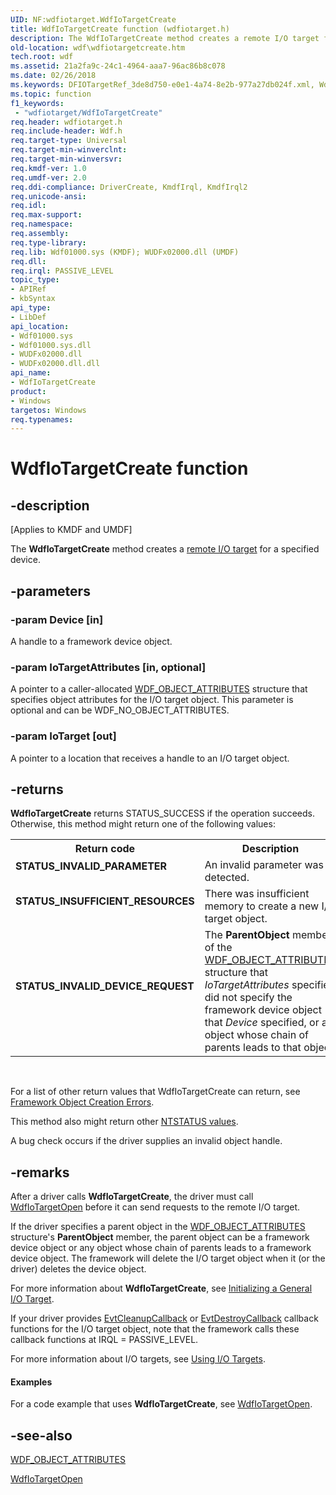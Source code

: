 ```yaml
---
UID: NF:wdfiotarget.WdfIoTargetCreate
title: WdfIoTargetCreate function (wdfiotarget.h)
description: The WdfIoTargetCreate method creates a remote I/O target for a specified device.
old-location: wdf\wdfiotargetcreate.htm
tech.root: wdf
ms.assetid: 21a2fa9c-24c1-4964-aaa7-96ac86b8c078
ms.date: 02/26/2018
ms.keywords: DFIOTargetRef_3de8d750-e0e1-4a74-8e2b-977a27db024f.xml, WdfIoTargetCreate, WdfIoTargetCreate method, kmdf.wdfiotargetcreate, wdf.wdfiotargetcreate, wdfiotarget/WdfIoTargetCreate
ms.topic: function
f1_keywords:
 - "wdfiotarget/WdfIoTargetCreate"
req.header: wdfiotarget.h
req.include-header: Wdf.h
req.target-type: Universal
req.target-min-winverclnt: 
req.target-min-winversvr: 
req.kmdf-ver: 1.0
req.umdf-ver: 2.0
req.ddi-compliance: DriverCreate, KmdfIrql, KmdfIrql2
req.unicode-ansi: 
req.idl: 
req.max-support: 
req.namespace: 
req.assembly: 
req.type-library: 
req.lib: Wdf01000.sys (KMDF); WUDFx02000.dll (UMDF)
req.dll: 
req.irql: PASSIVE_LEVEL
topic_type:
- APIRef
- kbSyntax
api_type:
- LibDef
api_location:
- Wdf01000.sys
- Wdf01000.sys.dll
- WUDFx02000.dll
- WUDFx02000.dll.dll
api_name:
- WdfIoTargetCreate
product:
- Windows
targetos: Windows
req.typenames: 
---
```


# WdfIoTargetCreate function


## -description


<p class="CCE_Message">[Applies to KMDF and UMDF]</p>

The <b>WdfIoTargetCreate</b> method creates a <a href="https://docs.microsoft.com/windows-hardware/drivers/wdf/general-i-o-targets">remote I/O target</a> for a specified device.


## -parameters




### -param Device [in]

A handle to a framework device object.


### -param IoTargetAttributes [in, optional]

A pointer to a caller-allocated <a href="https://docs.microsoft.com/windows-hardware/drivers/ddi/content/wdfobject/ns-wdfobject-_wdf_object_attributes">WDF_OBJECT_ATTRIBUTES</a> structure that specifies object attributes for the I/O target object. This parameter is optional and can be WDF_NO_OBJECT_ATTRIBUTES.


### -param IoTarget [out]

A pointer to a location that receives a handle to an I/O target object.


## -returns



<b>WdfIoTargetCreate</b> returns STATUS_SUCCESS if the operation succeeds. Otherwise, this method might return one of the following values:

<table>
<tr>
<th>Return code</th>
<th>Description</th>
</tr>
<tr>
<td width="40%">
<dl>
<dt><b>STATUS_INVALID_PARAMETER</b></dt>
</dl>
</td>
<td width="60%">
An invalid parameter was detected.

</td>
</tr>
<tr>
<td width="40%">
<dl>
<dt><b>STATUS_INSUFFICIENT_RESOURCES</b></dt>
</dl>
</td>
<td width="60%">
There was insufficient memory to create a new I/O target object.

</td>
</tr>
<tr>
<td width="40%">
<dl>
<dt><b>STATUS_INVALID_DEVICE_REQUEST</b></dt>
</dl>
</td>
<td width="60%">
The <b>ParentObject</b> member of the <a href="https://docs.microsoft.com/windows-hardware/drivers/ddi/content/wdfobject/ns-wdfobject-_wdf_object_attributes">WDF_OBJECT_ATTRIBUTES</a> structure that <i>IoTargetAttributes</i> specified did not specify the framework device object that <i>Device</i> specified, or an object whose chain of parents leads to that object.

</td>
</tr>
</table>
 

For a list of other return values that WdfIoTargetCreate can return, see <a href="https://docs.microsoft.com/windows-hardware/drivers/wdf/framework-object-creation-errors">Framework Object Creation Errors</a>.

This method also might return other <a href="https://docs.microsoft.com/windows-hardware/drivers/kernel/ntstatus-values">NTSTATUS values</a>.

A bug check occurs if the driver supplies an invalid object handle.






## -remarks



After a driver calls <b>WdfIoTargetCreate</b>, the driver must call <a href="https://docs.microsoft.com/windows-hardware/drivers/ddi/content/wdfiotarget/nf-wdfiotarget-wdfiotargetopen">WdfIoTargetOpen</a> before it can send requests to the remote I/O target. 

If the driver specifies a parent object in the <a href="https://docs.microsoft.com/windows-hardware/drivers/ddi/content/wdfobject/ns-wdfobject-_wdf_object_attributes">WDF_OBJECT_ATTRIBUTES</a> structure's <b>ParentObject</b> member, the parent object can be a framework device object or any object whose chain of parents leads to a framework device object. The framework will delete the I/O target object when it (or the driver) deletes the device object.

For more information about <b>WdfIoTargetCreate</b>, see <a href="https://docs.microsoft.com/windows-hardware/drivers/wdf/initializing-a-general-i-o-target">Initializing a General I/O Target</a>. 

If your driver provides <a href="https://docs.microsoft.com/windows-hardware/drivers/ddi/content/wdfobject/nc-wdfobject-evt_wdf_object_context_cleanup">EvtCleanupCallback</a> or <a href="https://docs.microsoft.com/windows-hardware/drivers/ddi/content/wdfobject/nc-wdfobject-evt_wdf_object_context_destroy">EvtDestroyCallback</a> callback functions for the I/O target object, note that the framework calls these callback functions at IRQL = PASSIVE_LEVEL.

For more information about I/O targets, see <a href="https://docs.microsoft.com/windows-hardware/drivers/wdf/using-i-o-targets">Using I/O Targets</a>.


#### Examples

For a code example that uses <b>WdfIoTargetCreate</b>, see <a href="https://docs.microsoft.com/windows-hardware/drivers/ddi/content/wdfiotarget/nf-wdfiotarget-wdfiotargetopen">WdfIoTargetOpen</a>.

<div class="code"></div>



## -see-also




<a href="https://docs.microsoft.com/windows-hardware/drivers/ddi/content/wdfobject/ns-wdfobject-_wdf_object_attributes">WDF_OBJECT_ATTRIBUTES</a>



<a href="https://docs.microsoft.com/windows-hardware/drivers/ddi/content/wdfiotarget/nf-wdfiotarget-wdfiotargetopen">WdfIoTargetOpen</a>
 

 

